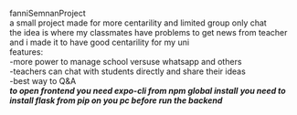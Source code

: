 fanniSemnanProject<br/>
a small project made for more centarility and limited group only chat<br/>
the idea is where my classmates have problems to get news from teacher and i made it to have good centarility for my uni <br/>
features:<br/>
-more power to manage school versuse whatsapp and others<br/>
-teachers can chat with students directly and share their ideas<br/>
-best way to Q&A<br/>
***to open frontend you need expo-cli from npm global install***
***you need to install flask from pip on you pc before run the backend***

